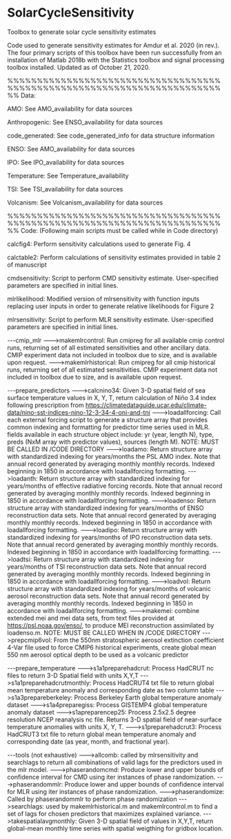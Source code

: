 # SolarCycleSensitivity
Toolbox to generate solar cycle sensitivity estimates

Code used to generate sensitivity estimates for Amdur et al. 2020 (in rev.).
The four primary scripts of this toolbox have been run successfully from 
an installation of Matlab 2018b with the Statistics toolbox and signal 
processing toolbox installed. Updated as of October 21, 2020.

%%%%%%%%%%%%%%%%%%%%%%%%%%%%%%%%%%%%%%%%%%%%%%%%%%%%%%%%%%%%%%%%%%%%%%%%%%
Data:

AMO: See AMO_availability for data sources

Anthropogenic: See ENSO_availability for data sources

code_generated: See code_generated_info for data structure information

ENSO: See AMO_availability for data sources

IPO: See IPO_availability for data sources

Temperature: See Temperature_availability

TSI: See TSI_availability for data sources

Volcanism: See Volcanism_availability for data sources

%%%%%%%%%%%%%%%%%%%%%%%%%%%%%%%%%%%%%%%%%%%%%%%%%%%%%%%%%%%%%%%%%%%%%%%%%%
Code: (Following main scripts must be called while in Code directory)

calcfig4: Perform sensitivity calculations used to generate Fig. 4

calctable2: Perform calculations of sensitivity estimates provided in table 2
            of manuscript

cmdsensitivity: Script to perform CMD sensitivity estimate. User-specified 
                parameters are specified in initial lines.

mlrlikelihood: Modified version of mlrsensitivity with function inputs 
               replacing user inputs in order to generate relative likelihoods 
               for Figure 2

mlrsensitivity: Script to perform MLR sensitivity estimate. User-specified 
                parameters are specified in initial lines.

---cmip_mlr
--->makemlrcontrol: Run cmipreg for all available cmip control runs, returning set 
    of all estimated sensitivities and other ancillary data. CMIP experiment
    data not included in toolbox due to size, and is available upon request.
--->makemlrhistorical: Run cmipreg for all cmip historical runs, 
    returning set of all estimated sensitivities. CMIP experiment
    data not included in toolbox due to size, and is available upon request.

---prepare_predictors
--->calcnino34: Given 3-D spatial field of sea surface temperature values in
    X, Y, T, return calculation of Niño 3.4 index following prescription from
    https://climatedataguide.ucar.edu/climate-data/nino-sst-indices-nino-12-3-34-4-oni-and-tni
--->loadallforcing: Call each external forcing script to generate a structure
    array that provides common indexing and formatting for predictor time series
    used in MLR. fields available in each structure object include: 
    yr (year, length N), type, preds (NxM array with predictor values), 
    sources (length M). NOTE: MUST BE CALLED IN /CODE DIRECTORY
--->loadamo: Return structure array with standardized indexing for years/months
    the PSL AMO index. Note that annual record generated by averaging monthly 
    monthly records. Indexed beginning in 1850 in accordance with 
    loadallforcing formatting.
--->loadanth: Return structure array with standardized indexing for years/months
    of effective radiative forcing records. Note that annual record generated
    by averaging monthly monthly records. Indexed beginning in 1850 in 
    accordance with loadallforcing formatting.
--->loadenso: Return structure array with standardized indexing for years/months
    of ENSO reconstruction data sets. Note that annual record generated
    by averaging monthly monthly records. Indexed beginning in 1850 in 
    accordance with loadallforcing formatting.
--->loadipo: Return structure array with standardized indexing for years/months
    of IPO reconstruction data sets. Note that annual record generated
    by averaging monthly monthly records. Indexed beginning in 1850 in 
    accordance with loadallforcing formatting.
--->loadtsi: Return structure array with standardized indexing for years/months
    of TSI reconstruction data sets. Note that annual record generated
    by averaging monthly monthly records. Indexed beginning in 1850 in 
    accordance with loadallforcing formatting.
--->loadvol: Return structure array with standardized indexing for years/months
    of volcanic aerosol reconstruction data sets. Note that annual record generated
    by averaging monthly monthly records. Indexed beginning in 1850 in 
    accordance with loadallforcing formatting.
--->makemei: combine extended mei and mei data sets, from text files provided
    at https://psl.noaa.gov/enso/, to produce MEI reconstruction assimilated
    by loadenso.m. NOTE: MUST BE CALLED WHEN IN /CODE DIRECTORY
--->prepcmip6vol: From the 550nm stratospheric aerosol extinction coefficient
    4-Var file used to force CMIP6 historical experiments, create global 
    mean 550 nm aerosol optical depth to be used as a volcanic predictor

---prepare_temperature
--->s1a1preparehadcrut: Process HadCRUT nc files to return 3-D Spatial field
    with units X,Y,T
--->s1a1preparehadcrutmonthly: Process HadCRUT4 txt file to return global mean
    temperature anomaly and corresponding date as two column table
--->s1a3prepareberkeley: Process Berkeley Earth global temperature anomaly
    dataset
--->s1a4preparegiss: Process GISTEMP4 global temperature anomaly
    dataset
--->s1apreparencep25: Process 2.5x2.5 degree resolution NCEP reanalysis nc 
    file. Returns 3-D spatial field of near-surface temperature anomalies
    with units X, Y, T.
--->s1preparehadcrut3: Process HadCRUT3 txt file to return global mean
    temperature anomaly and corresponding date (as year, month, and fractional
    year).

---tools (not exhaustive)
--->allcomb: called by mlrsensitivity and searchlags to return all combinations
    of valid lags for the predictors used in the mlr model.
--->phaserandomcmd: Produce lower and upper bounds of confidence interval for CMD
    using iter instances of phase randomization.
--->phaserandommlr: Produce lower and upper bounds of confidence interval for MLR
    using iter instances of phase randomization.
--->phaserandomize: Called by phaserandommlr to perform phase randomization
--->searchlags: used by makemlrhistorical.m and makemlrcontrol.m to find 
    a set of lags for chosen predictors that maximizes explained variance.
--->takespatialavgmonthly: Given 3-D spatial field of values in X,Y,T, return 
    global-mean monthly time series with spatial weigthing for gridbox location.

